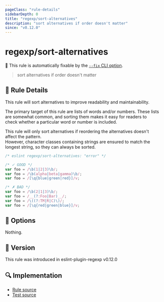 ```yaml
---
pageClass: "rule-details"
sidebarDepth: 0
title: "regexp/sort-alternatives"
description: "sort alternatives if order doesn't matter"
since: "v0.12.0"
---
```

# regexp/sort-alternatives

🔧 This rule is automatically fixable by the [`--fix` CLI option](https://eslint.org/docs/latest/user-guide/command-line-interface#--fix).

<!-- end auto-generated rule header -->

> sort alternatives if order doesn't matter

## :book: Rule Details

This rule will sort alternatives to improve readability and maintainability.

The primary target of this rule are lists of words and/or numbers. These lists are somewhat common, and sorting them makes it easy for readers to check whether a particular word or number is included.

This rule will only sort alternatives if reordering the alternatives doesn't affect the pattern.\
However, character classes containing strings are ensured to match the longest string, so they can always be sorted.

<eslint-code-block fix>

```js
/* eslint regexp/sort-alternatives: "error" */

/* ✓ GOOD */
var foo = /\b(1|2|3)\b/;
var foo = /\b(alpha|beta|gamma)\b/;
var foo = /[\q{blue|green|red}]/v;

/* ✗ BAD */
var foo = /\b(2|1|3)\b/;
var foo = /__(?:Foo|Bar)__/;
var foo = /\((?:TM|R|C)\)/;
var foo = /[\q{red|green|blue}]/v;
```

</eslint-code-block>

## :wrench: Options

Nothing.

## :rocket: Version

This rule was introduced in eslint-plugin-regexp v0.12.0

## :mag: Implementation

- [Rule source](https://github.com/ota-meshi/eslint-plugin-regexp/blob/master/lib/rules/sort-alternatives.ts)
- [Test source](https://github.com/ota-meshi/eslint-plugin-regexp/blob/master/tests/lib/rules/sort-alternatives.ts)
